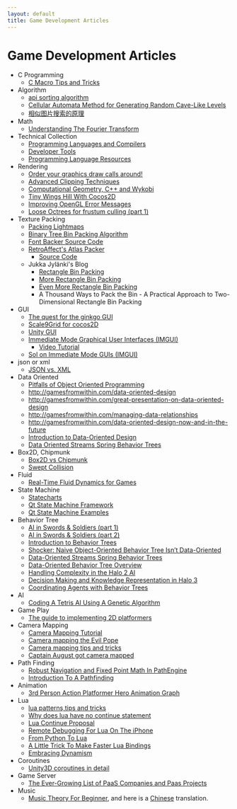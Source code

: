 ```yaml
---
layout: default
title: Game Development Articles
---
```


# Game Development Articles

  * C Programming
    * [C Macro Tips and Tricks](http://www.mikeash.com/pyblog/friday-qa-2010-12-31-c-macro-tips-and-tricks.html)
  * Algorithm
    * [api sorting algorithm](http://stringoftheseus.com/blog/2011/01/10/api-sorting-algorithms/)
    * [Cellular Automata Method for Generating Random Cave-Like Levels](http://roguebasin.roguelikedevelopment.org/index.php?title=Cellular_Automata_Method_for_Generating_Random_Cave-Like_Levels)
    * [相似图片搜索的原理](http://www.ruanyifeng.com/blog/2011/07/principle_of_similar_image_search.html)
  * Math
    * [Understanding The Fourier Transform](http://altdevblogaday.org/2011/05/17/understanding-the-fourier-transform/)
  * Technical Collection
    * [Programming Languages and Compilers](http://forums.tigsource.com/index.php?topic=49.0)
    * [Developer Tools](http://forums.tigsource.com/index.php?topic=66.0)
    * [Programming Language Resources](http://forums.tigsource.com/index.php?topic=1007.0)
  * Rendering
    * [Order your graphics draw calls around!](http://realtimecollisiondetection.net/blog/?p=86#more-86)
    * [Advanced Clipping Techniques](http://glbook.gamedev.net/moglgp/advclip.asp)
    * [Computational Geometry, C++ and Wykobi](http://www.codeproject.com/KB/recipes/Wykobi.aspx)
    * [Tiny Wings Hill With Cocos2D](http://jpsarda.tumblr.com/post/6171831450/tiny-wings-hills-with-cocos2d)
    * [Improving OpenGL Error Messages](http://altdevblogaday.org/2011/06/23/improving-opengl-error-messages/)
    * [Loose Octrees for frustum culling (part 1)](http://altdevblogaday.com/2011/08/01/loose-octrees-for-frustum-culling-part-1/)
  * Texture Packing
    * [Packing Lightmaps](http://www.blackpawn.com/texts/lightmaps/default.html)
    * [Binary Tree Bin Packing Algorithm](http://codeincomplete.com/posts/2011/5/7/bin_packing/)
    * [Font Backer Source Code](https://github.com/zorbathut/glorp/blob/master/font_baker.cpp)
    * [RetroAffect's Atlas Packer](http://www.retroaffect.com/blog/159/Image_Atlas_Packer/#b)
      * [Source Code](http://code.activestate.com/recipes/442299/)
    * Jukka Jylänki's Blog
      * [Rectangle Bin Packing](http://clb.demon.fi/projects/rectangle-bin-packing)
      * [More Rectangle Bin Packing](http://clb.demon.fi/projects/more-rectangle-bin-packing)
      * [Even More Rectangle Bin Packing](http://clb.demon.fi/projects/even-more-rectangle-bin-packing)
      * A Thousand Ways to Pack the Bin - A Practical Approach to Two-Dimensional Rectangle Bin Packing
  * GUI
    * [The quest for the ginkgo GUI](http://altdevblogaday.com/2011/06/28/the-quest-for-the-ginkgo-gui/)
    * [Scale9Grid for cocos2D](http://jpsarda.tumblr.com/post/9162433577/scale9grid-for-cocos2d)
    * [Unity GUI](http://eej.dk/angryant/wp-content/uploads/2011/04/Unity%20GUI.pdf)
    * [Immediate Mode Graphical User Interfaces (IMGUI)](http://www.mollyrocket.com/forums/viewtopic.php?t=134)
      * [Video Tutorial](http://mollyrocket.com/861)
    * [Sol on Immediate Mode GUIs (IMGUI)](http://sol.gfxile.net/imgui/index.html)
  * json or xml
    * [JSON vs. XML](http://ajaxian.com/archives/json-vs-xml-the-debate)
  * Data Oriented
    * [Pitfalls of Object Oriented Programming](http://research.scee.net/files/presentations/gcapaustralia09/Pitfalls_of_Object_Oriented_Programming_GCAP_09.pdf)
    * http://gamesfromwithin.com/data-oriented-design
    * http://gamesfromwithin.com/great-presentation-on-data-oriented-design
    * http://gamesfromwithin.com/managing-data-relationships
    * http://gamesfromwithin.com/data-oriented-design-now-and-in-the-future
    * [Introduction to Data-Oriented Design](http://publications.dice.se/attachments/Introduction_to_Data-Oriented_Design.pdf)
    * [Data Oriented Streams Spring Behavior Trees](http://altdevblogaday.org/2011/04/24/data-oriented-streams-spring-behavior-trees/)
  * Box2D, Chipmunk
    * [Box2D vs Chipmunk](http://forums.tigsource.com/index.php?topic=9318.0)
    * [Swept Collision](http://www.bulletphysics.org/Bullet/phpBB3/viewtopic.php?f=4&t=1291&view=previous)
  * Fluid
    * [Real-Time Fluid Dynamics for Games](http://www.dgp.toronto.edu/people/stam/reality/Research/pdf/GDC03.pdf)
  * State Machine
    * [Statecharts](http://www.wisdom.weizmann.ac.il/~dharel/SCANNED.PAPERS/Statecharts.pdf)
    * [Qt State Machine Framework](http://doc.qt.nokia.com/latest/statemachine-api.html)
    * [Qt State Machine Examples](http://doc.qt.nokia.com/latest/examples-statemachine.html)
  * Behavior Tree
    * [ AI in Swords & Soldiers (part 1)](http://joostdevblog.blogspot.com/2010/12/ai-in-swords-soldiers-part-1.html)
    * [AI in Swords & Soldiers (part 2)](http://joostdevblog.blogspot.com/2011/01/ai-in-swords-soldiers-part-2.html)
    * [Introduction to Behavior Trees](http://altdevblogaday.com/2011/02/24/introduction-to-behavior-trees/)
    * [Shocker: Naive Object-Oriented Behavior Tree Isn’t Data-Oriented](http://altdevblogaday.com/2011/03/10/shocker-naive-object-oriented-behavior-tree-isnt-data-oriented/)
    * [Data-Oriented Streams Spring Behavior Trees](http://altdevblogaday.com/2011/04/24/data-oriented-streams-spring-behavior-trees/)
    * [Data-Oriented Behavior Tree Overview](http://altdevblogaday.com/2011/07/09/data-oriented-behavior-tree-overview/)
    * [Handling Complexity in the Halo 2 AI](http://www.gamasutra.com/gdc2005/features/20050311/isla_01.shtml)
    * [Decision Making and Knowledge Representation in Halo 3](http://www.bungie.net/images/Inside/publications/presentations/publicationsdes/engineering/nips07.pdf)
    * [Coordinating Agents with Behavior Trees](http://staff.science.uva.nl/~aldersho/GameProgramming/Papers/Coordinating_Agents_with_Behaviour_Trees.pdf)
  * AI
    * [Coding A Tetris AI Using A Genetic Algorithm](http://luckytoilet.wordpress.com/2011/05/27/coding-a-tetris-ai-using-a-genetic-algorithm/)
  * Game Play
    * [The guide to implementing 2D platformers](http://higherorderfun.com/blog/2012/05/20/the-guide-to-implementing-2d-platformers/)
  * Camera Mapping
    * [Camera Mapping Tutorial](http://www.3dfluff.com/cameramapping/cameramappingtut.htm)
    * [Camera mapping the Evil Pope](http://joostdevblog.blogspot.com/2010/10/camera-mapping-evil-pope.html)
    * [Camera mapping tips and tricks](http://joostdevblog.blogspot.com/2010/10/camera-mapping-tips-and-tricks.html)
    * [Captain August got camera mapped](http://joostdevblog.blogspot.com/2010/10/captain-august-got-camera-mapped.html)
  * Path Finding
    * [Robust Navigation and Fixed Point Math In PathEngine](http://aigamedev.com/open/tutorials/robust-fixed-point-navigation/)
    * [Introduction To A Pathfinding](http://www.raywenderlich.com/4946/introduction-to-a-pathfinding)
  * Animation
    * [3rd Person Action Platformer Hero Animation Graph](http://altdevblogaday.org/2011/04/14/3rd-person-action-platformer-hero-animation-graph/)
  * Lua
    * [lua patterns,tips and tricks](http://stackoverflow.com/questions/89523/lua-patterns-tips-and-tricks)
    * [Why does lua have no continue statement](http://stackoverflow.com/questions/3524970/why-does-lua-have-no-continue-statement)
    * [Lua Continue Proposal](http://lua-users.org/wiki/ContinueProposal)
    * [Remote Debugging For Lua On The iPhone](http://www.grzmobile.com/blog/2009/12/29/remote-debugging-for-lua-on-the-iphone.html)
    * [From Python To Lua](http://altdevblogaday.org/2011/06/23/from-python-to-lua/)
    * [A Little Trick To Make Faster Lua Bindings](http://altdevblogaday.com/2011/08/06/a-little-trick-to-make-faster-lua-bindings/)
    * [Embracing Dynamism](http://www.altdevblogaday.com/2012/05/05/embracing-dynamism/)
  * Coroutines
    * [Unity3D coroutines in detail](http://altdevblogaday.com/2011/07/07/unity3d-coroutines-in-detail/)
  * Game Server
    * [The Ever-Growing List of PaaS Companies and Paas Projects](http://upon2020.com/2011/04/the-ever-growing-list-of-paas-companies-and-paas-projects/)
  * Music
    * [Music Theory For Beginner](http://www.whitakerblackall.com/blog/music-theory-for-beginners/), and here is a [Chinese](http://heikezhi.com/2011/03/26/music-theory-for-beginners/) translation.
